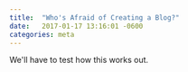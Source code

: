```yaml
---
title:  "Who's Afraid of Creating a Blog?"
date:   2017-01-17 13:16:01 -0600
categories: meta
---
```


We'll have to test how this works out.
